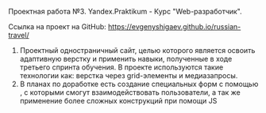 Проектная работа №3. Yandex.Praktikum - Курс "Web-разработчик".

Ссылка на проект на GitHub: https://evgenyshigaev.github.io/russian-travel/

1. Проектный одностраничный сайт, целью которого является освоить адаптивную верстку и применить навыки, полученные в ходе третьего спринта обучения. В проекте используются такие технологии как: верстка через grid-элементы и медиазапросы.
2. В планах по доработке есть создание специальных форм с помощью , с которыми смогут взаимодействовать пользователи, а так же применение более сложных конструкций при помощи JS